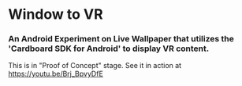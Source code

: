 # Window to VR
### An Android Experiment on Live Wallpaper that utilizes the 'Cardboard SDK for Android' to display VR content.

This is in "Proof of Concept" stage. 
See it in action at https://youtu.be/Brj_BpvyDfE



